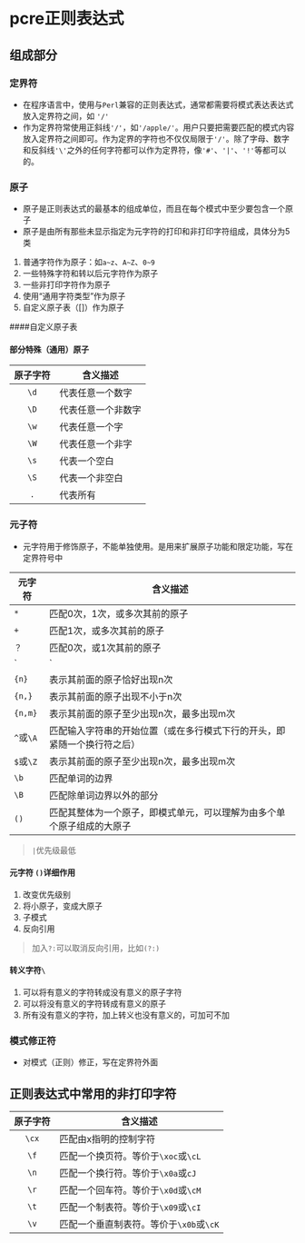 # pcre正则表达式
## 组成部分
### 定界符
* 在程序语言中，使用与`Perl`兼容的正则表达式，通常都需要将模式表达表达式放入定界符之间，如 `'/'`
* 作为定界符常使用正斜线`'/'`，如`'/apple/'`。用户只要把需要匹配的模式内容放入定界符之间即可。作为定界的字符也不仅仅局限于`'/'`。除了字母、数字和反斜线`'\'`之外的任何字符都可以作为定界符，像`'#'`、`'|'`、`'!'`等都可以的。

### 原子
* 原子是正则表达式的最基本的组成单位，而且在每个模式中至少要包含一个原子
* 原子是由所有那些未显示指定为元字符的打印和非打印字符组成，具体分为5类

1. 普通字符作为原子：如`a~z`、`A~Z`、`0~9`
2. 一些特殊字符和转以后元字符作为原子
3. 一些非打印字符作为原子
4. 使用“通用字符类型”作为原子
5. 自定义原子表（[]）作为原子 

####自定义原子表

#### 部分特殊（通用）原子

|原子字符|含义描述|
|:-:|---|
|`\d`|代表任意一个数字|
|`\D`|代表任意一个非数字|
|`\w`|代表任意一个字|
|`\W`|代表任意一个非字|
|`\s`|代表一个空白|
|`\S`|代表一个非空白|
|`.`|代表所有|


### 元子符
* 元字符用于修饰原子，不能单独使用。是用来扩展原子功能和限定功能，写在定界符号中

|元字符|含义描述|
|---|---|
|`*`|匹配0次，1次，或多次其前的原子|
|`+`|匹配1次，或多次其前的原子|
|`？`|匹配0次，或1次其前的原子|
|`|`|匹配两个或多个分支选择|
|`{n}`|表示其前面的原子恰好出现n次|
|`{n,}`|表示其前面的原子出现不小于n次|
|`{n,m}`|表示其前面的原子至少出现n次，最多出现m次|
|`^`或`\A`|匹配输入字符串的开始位置（或在多行模式下行的开头，即紧随一个换行符之后）|
|`$`或`\Z`|表示其前面的原子至少出现n次，最多出现m次|
|`\b`|匹配单词的边界
|`\B`|匹配除单词边界以外的部分
|`()`|匹配其整体为一个原子，即模式单元，可以理解为由多个单个原子组成的大原子

>`|`优先级最低

#### 元字符 `()`详细作用
1. 改变优先级别
2. 将小原子，变成大原子
3. 子模式
4. 反向引用

> 加入`?:`可以取消反向引用，比如`(?:)`


#### 转义字符`\`
1. 可以将有意义的字符转成没有意义的原子字符
2. 可以将没有意义的字符转成有意义的原子
3. 所有没有意义的字符，加上转义也没有意义的，可加可不加

### 模式修正符
* 对模式（正则）修正，写在定界符外面

## 正则表达式中常用的非打印字符
|原子字符|含义描述|
|:-:|---|
|`\cx`|匹配由x指明的控制字符|
|`\f`|匹配一个换页符。等价于`\xoc`或`\cL`|
|`\n`|匹配一个换行符。等价于`\x0a`或`cJ`|
|`\r`|匹配一个回车符。等价于`\x0d`或`\cM`|
|`\t`|匹配一个制表符。等价于`\x09`或`\cI`|
|`\v`|匹配一个垂直制表符。等价于`\x0b`或`\cK`|

